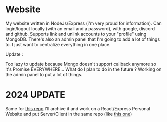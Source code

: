 # Website

My website written in NodeJs/Express (i'm very proud for information). Can login/logout locally (with an email and a password), with google, discord and github. Supports link and unlink accounts to your "profile" using MongoDB.
There's also an admin panel that I'm going to add a lot of things to. I just want to centralize everything in one place.


Update :

Too lazy to update because Mongo doesn't support callback anymore so it's Promise EVERYWHERE...
What do I plan to do in the future ? Working on the admin panel to put a lot of things.

# 2024 UPDATE
Same for [this repo](https://github.com/SounaVR/HomeWebsite) I'll archive it and work on a React/Express Personal Website and put Server/Client in the same repo (like [this one](https://github.com/SounaVR/RatMessenger))
